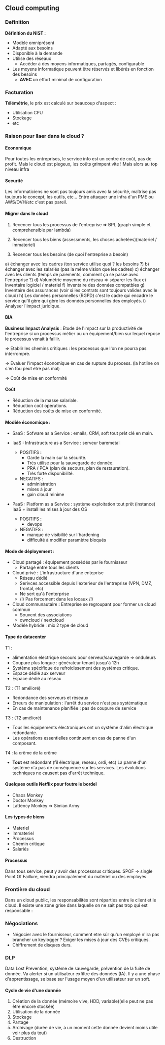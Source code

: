 ## Cloud computing

### Definition

__Définition du NIST :__

- Modèle omniprésent
- Adapté aux besoins
- Disponible à la demande
- Utilise des réseaux
    - Accéder à des moyens informatiques, partagés, configurable
- Les moyens informatique peuvent être réservés et libérés en fonction des besoins
    - __AVEC__ un effort minimal de configuration

### Facturation

__Télémétrie__, le prix est calculé sur beaucoup d'aspect : 

- Utilisation CPU
- Stockage
- etc


### Raison pour llaer dans le cloud ? 

#### Economique
Pour toutes les entreprises, le service info est un centre de coût, pas de profit. 
Mais le cloud est piegeux, les coûts grimpent vite ! Mais alors au top niveau infra

#### Securité
Les informaticiens ne sont pas toujours amis avec la sécurité, maîtrise pas toujours le concept, les outils, etc...
Entre attaquer une infra d'un PME ou AWS/OVH/etc c'est pas pareil.

#### Migrer dans le cloud

1) Recencer tous les processus de l'entreprise => BPL (graph simple et comprehensible par lambda)

2) Recencer tous les biens (assessments, les choses achetées)(materiel / immateriel)

3) Recencer tous les besoins (de quoi l'entreprise a besoin)


a) échanger avec les cadres (ton service utilise quoi ? les besoins ?)
b) échanger avec les salariés (pas la même vision que les cadres)
c) échanger avec les clients (temps de paiements, comment ça se passe avec l'entreprise ?)
d) Volumétrie moyenne du réseau => séparer les flux
e) Inventaire logiciel / materiel
f) Inventaire des données compatbles
g) Inventaire des assurances (voir si les contrats sont toujours valides avec le cloud)
h) Les données personnelles (RGPD) c'est le cadre qui encadre le service qu'il gère qui gère les données personnelles des employés.
i) Analyser l'impact juridique.

#### BIA

__Business Impact Analysis__ : Etude de l'impact sur la productivité de l'entreprise si un processus métier ou un équipement/bien sur lequel repose le processus venait à faillir.

=> Etablir les chemins critiques : les processus que l'on ne pourra pas interrompre.

=> Evaluer l'impact économique en cas de rupture du process. (la hotline on s'en fou peut etre pas mal)

=> Coût de mise en conformité

#### Coût

- Réduction de la masse salariale.
- Réduction coût opérations.
- Réduction des coûts de mise en conformité.



#### Modèle économique : 

- SaaS : Sofware as a Service : emails, CRM, soft tout prêt clé en main.
- IaaS : Infrastructure as a Service : serveur baremetal
    + POSITIFS : 
        + Garde la main sur la sécurité.
        + Très utilisé pour la sauvegarde de donnée.
        + PRA / PCA (plan de secours, plan de restauration).
        + Très forte disponibilité.

    - NEGATIFS : 
        - administration
        - mises à jour
        - gain cloud minime

- PaaS : Platform as a Service : système exploitation tout prêt (instance)
    IaaS + install les mises à jour des OS
    + POSITIFS :
        + devops
    - NEGATIFS :
        - manque de visibilité sur l'hardening
        - difficulté à modifier paramètre bloqués


#### Mode de déployement : 

- Cloud partagé : équipement possédés par le fournisseur
    - Partagé entre tous les clients
- Cloud privé : L'infrastructure d'une enteprise
    - Réseau dédié
    - Serivces accessible depuis l'exterieur de l'entreprise (VPN, DMZ, frontal, etc)
    - Ne sert qu'à l'enterprise
    - /!\ Pas forcement dans les locaux /!\
- Cloud communautaire : Entreprise se regroupant pour former un cloud commun
    - Souvent des associations
    - owncloud / nextcloud
- Modèle hybride : mix 2 type de cloud

#### Type de datacenter

T1 :
- alimentation electrique secours pour serveur/sauvegarde => onduleurs
- Coupure plus longue : générateur tenant jusqu'à 12h
- Système spécifique de refroidissement des systèmes critique.
- Espace dédié aux serveur
- Espace dédié au réseau

T2 : (T1 amélioré)
- Redondance des serveurs et réseaux
- Erreurs de manipulation : l'arrêt du service n'est pas systématique
- En cas de maintenance planifiée : pas de coupure de service

T3 : (T2 amélioré)
- Tous les équipements électroniques ont un système d'alim électrique redondante.
- Les opérations essentielles continuent en cas de panne d'un composant.

T4 : la crême de la crême
- __Tout__ est redondant (fil électrique, reseau, ordi, etc)
La panne d'un système n'a pas de conséquence sur les services.
Les évolutions techniques ne causent pas d'arrêt technique.

#### Quelques outils Netflix pour foutre le bordel

* Chaos Monkey
* Doctor Monkey
* Lattency Monkey
=> Simian Army

#### Les types de biens

* Materiel
* Immateriel
* Processus
* Chemin critique
* Salariés

#### Processus

Dans tous service, peut y avoir des processsus critiques.
SPOF => single Point Of Faillure, viendra principalement du matériel ou des employés

### Frontière du cloud

Dans un cloud public, les responsabilités sont réparties entre le client et le cloud. Il existe une zone grise dans laquelle on ne sait pas trop qui est responsable : 




### Négociations

* Négocier avec le fournisseur, comment etre sûr qu'un employé n'ira pas brancher un keylogger ? Exiger les mises à jour des CVEs critiques.
* Chiffrement de disques durs.

### DLP

Data Lost Prevention, système de sauvegarde, prévention de la fuite de donnée. Va alerter si un utilisateur exfiltre des données (IA).
Il y a une phase d'apprentissage, se base sur l'usage moyen d'un utilisateur sur un soft.

#### Cycle de vie d'une donnée

1) Création de la donnée (mémoire vive, HDD, variable)(elle peut ne pas être encore stockée)
2) Utilisation de la donnée
3) Stockage
4) Partage
5) Archivage (durée de vie, à un moment cette donnée devient moins utile voir plus du tout)
6) Destruction


